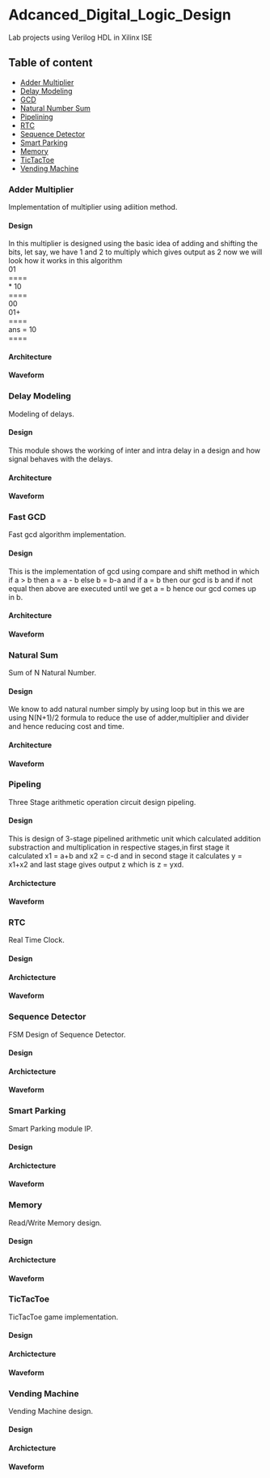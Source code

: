# Adcanced_Digital_Logic_Design
Lab projects using Verilog HDL in Xilinx ISE
## Table of content
- [Adder Multiplier](###Adder%20Multiplier)
- [Delay Modeling](###Delay%20Modeling)
- [GCD](###Fast%20GCD)
- [Natural Number Sum](###Natural%20Sum)
- [Pipelining](####Pipeling)
- [RTC](###RTC)
- [Sequence Detector](###Sequence%20Detector)
- [Smart Parking](###Smart%20Parking)
- [Memory](###Memory)
- [TicTacToe](###TicTacToe)
- [Vending Machine](###Vending%20Machine)

### Adder Multiplier
Implementation of multiplier using adiition method.

#### Design
In this multiplier is designed using the basic idea of adding and shifting the bits,
let say, we have 1 and 2 to multiply which gives output as 2 now we will look how it 
works in this algorithm                                                                                                                                               
                          01                                                                                                                                           
                        ====                                                                                                                                           
                        * 10                                                                                                                                          
                        ====                                                                                                                                           
                          00                                                                                                                                           
                         01+                                                                                                                                                                                                                                                 
                        ====                                                                                                                                         
                    ans = 10                                                                                                                                           
                        ====  
                        
#### Architecture

#### Waveform

### Delay Modeling
Modeling of delays.

#### Design
This module shows the working of inter and intra delay in a design and how signal behaves with the delays.

#### Architecture

#### Waveform

### Fast GCD
Fast gcd algorithm implementation.

#### Design
This is the implementation of gcd using compare and shift method in which if a > b then a = a - b 
else b = b-a and if a = b then our gcd is b and if not equal then above are executed until we get a = b hence
our gcd comes up in b.

#### Architecture

#### Waveform

### Natural Sum
Sum of N Natural Number.

#### Design
We know to add natural number simply by using loop but in this we are using N(N+1)/2 formula to reduce the use of
adder,multiplier and divider and hence reducing cost and time.

#### Architecture

#### Waveform

### Pipeling
Three Stage arithmetic operation circuit design pipeling.

#### Design
This is design of 3-stage pipelined arithmetic unit which calculated addition substraction and multiplication 
in respective stages,in first stage it calculated x1 = a+b and x2 =  c-d and in second stage it calculates y = x1+x2
and last stage gives output z which is z = yxd.

#### Archictecture

#### Waveform

### RTC
Real Time Clock.

#### Design

#### Archictecture

#### Waveform

### Sequence Detector
FSM Design of Sequence Detector.

#### Design

#### Archictecture

#### Waveform

### Smart Parking
Smart Parking module IP.

#### Design

#### Archictecture

#### Waveform

### Memory
Read/Write Memory design.

#### Design

#### Archictecture

#### Waveform

### TicTacToe
TicTacToe game implementation.

#### Design

#### Archictecture

#### Waveform

### Vending Machine
Vending Machine design.

#### Design

#### Archictecture

#### Waveform

